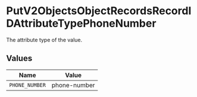# PutV2ObjectsObjectRecordsRecordIDAttributeTypePhoneNumber

The attribute type of the value.


## Values

| Name           | Value          |
| -------------- | -------------- |
| `PHONE_NUMBER` | phone-number   |